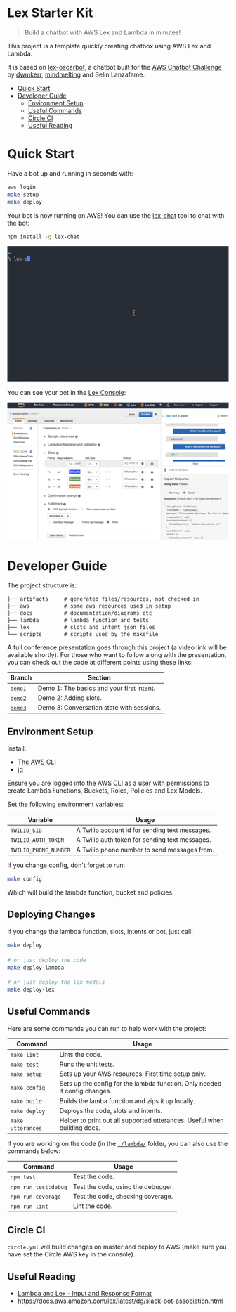 # Lex Starter Kit

> Build a chatbot with AWS Lex and Lambda in minutes!

This project is a template quickly creating chatbox using AWS Lex and Lambda.

It is based on [lex-oscarbot](https://github.com/mindmelting/lex-oscarbot), a chatbot built for the [AWS Chatbot Challenge](https://aws.amazon.com/events/chatbot-challenge/) by [dwmkerr](https://github.com/dwmkerr), [mindmelting](https://github.com/mindmelting) and Selin Lanzafame.

- [Quick Start](#quick-start)
- [Developer Guide](#developer-guide)
	- [Environment Setup](#environment-setup)
	- [Useful Commands](#useful-commands)
	- [Circle CI](#circle-ci)
	- [Useful Reading](#useful-reading)

# Quick Start

Have a bot up and running in seconds with:

```bash
aws login
make setup
make deploy
```

Your bot is now running on AWS! You can use the [lex-chat](https://github.com/dwmkerr/lex-chat) tool to chat with the bot:

```bash
npm install -g lex-chat
```

![lex-chat screen capture](./docs/lex-chat.gif)

You can see your bot in the [Lex Console](https://console.aws.amazon.com/lex/home):

![Lex Console Screenshot](./docs/lex-console.png)

# Developer Guide

The project structure is:

```
├── artifacts     # generated files/resources, not checked in
├── aws           # some aws resources used in setup
├── docs          # documentation/diagrams etc
├── lambda        # lambda function and tests
├── lex           # slots and intent json files
└── scripts       # scripts used by the makefile
``` 

A full conference presentation goes through this project (a video link will be available shortly). For those who want to follow along with the presentation, you can check out the code at different points using these links:

| Branch | Section |
|--------|---------|
| [`demo1`](https://github.com/dwmkerr/lex-starter-kit/tree/demo1) | Demo 1: The basics and your first intent. |
| [`demo2`](https://github.com/dwmkerr/lex-starter-kit/tree/demo2) | Demo 2: Adding slots. |
| [`demo3`](https://github.com/dwmkerr/lex-starter-kit/tree/demo3) | Demo 3: Conversation state with sessions. |

## Environment Setup

Install:

- [The AWS CLI](https://aws.amazon.com/cli/)
- [jq](https://stedolan.github.io/jq/download/)

Ensure you are logged into the AWS CLI as a user with permissions to create Lambda Functions, Buckets, Roles, Policies and Lex Models.

Set the following environment variables:

| Variable | Usage |
|----------|-------|
| `TWILIO_SID` | A Twilio account id for sending text messages. |
| `TWILIO_AUTH_TOKEN` | A Twilio auth token for sending text messages. |
| `TWILIO_PHONE_NUMBER` | A Twilio phone number to send messages from. |

If you change config, don't forget to run:

```bash
make config
```

Which will build the lambda function, bucket and policies.

## Deploying Changes

If you change the lambda function, slots, intents or bot, just call:

```bash
make deploy

# or just deploy the code
make deploy-lambda

# or just deploy the lex models
make deploy-lex
```

## Useful Commands

Here are some commands you can run to help work with the project:

| Command | Usage |
|---------|-------|
| `make lint` | Lints the code. |
| `make test` | Runs the unit tests. |
| `make setup` | Sets up your AWS resources. First time setup only. |
| `make config` | Sets up the config for the lambda function. Only needed if config changes. |
| `make build` | Builds the lamba function and zips it up locally. |
| `make deploy` | Deploys the code, slots and intents. |
| `make utterances` | Helper to print out all supported utterances. Useful when building docs. |

If you are working on the code (in the [`./lambda/`](./lambda) folder, you can also use the commands below:

| Command | Usage |
|---------|-------|
| `npm test` | Test the code. |
| `npm run test:debug` | Test the code, using the debugger. |
| `npm run coverage` | Test the code, checking coverage. |
| `npm run lint` | Lint the code. |

## Circle CI

`circle.yml` will build changes on master and deploy to AWS (make sure you have set the Circle AWS key in the console).

## Useful Reading

- [Lambda and Lex - Input and Response Format](http://docs.aws.amazon.com/lex/latest/dg/lambda-input-response-format.html)
- https://docs.aws.amazon.com/lex/latest/dg/slack-bot-association.html
